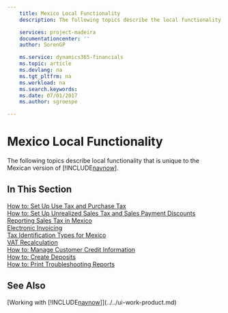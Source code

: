 ```yaml
---
    title: Mexico Local Functionality
    description: The following topics describe the local functionality in the Mexican version of [!INCLUDE[navnow](../../includes/navnow_md.md)].

    services: project-madeira 
    documentationcenter: ''
    author: SorenGP

    ms.service: dynamics365-financials
    ms.topic: article
    ms.devlang: na
    ms.tgt_pltfrm: na
    ms.workload: na
    ms.search.keywords:
    ms.date: 07/01/2017
    ms.author: sgroespe

---
```

# Mexico Local Functionality
The following topics describe local functionality that is unique to the Mexican version of [!INCLUDE[navnow](../../includes/navnow_md.md)].  

## In This Section  
[How to: Set Up Use Tax and Purchase Tax](how-to-set-up-use-tax-and-purchase-tax.md)  
[How to: Set Up Unrealized Sales Tax and Sales Payment Discounts](how-to-set-up-unrealized-sales-tax-and-sales-payment-discounts.md)  
[Reporting Sales Tax in Mexico](mexico-sales-tax.md)  
[Electronic Invoicing](electronic-invoicing.md)  
[Tax Identification Types for Mexico](tax-identification-types-for-mexico.md)  
[VAT Recalculation](vat-recalculation.md)  
[How to: Manage Customer Credit Information](how-to-manage-customer-credit-information.md)  
[How to: Create Deposits](how-to-create-deposits.md)  
[How to: Print Troubleshooting Reports](how-to-print-troubleshooting-reports.md)

## See Also
[Working with [!INCLUDE[navnow](../../includes/navnow_md.md)]](../../ui-work-product.md)    

